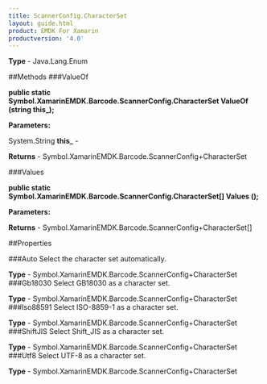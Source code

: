```yaml
---
title: ScannerConfig.CharacterSet
layout: guide.html
product: EMDK For Xamarin 
productversion: '4.0' 
---
```



**Type** - Java.Lang.Enum

##Methods
###ValueOf

**public static Symbol.XamarinEMDK.Barcode.ScannerConfig.CharacterSet ValueOf (string this_);**



**Parameters:**

System.String **this_**  - 

**Returns** - Symbol.XamarinEMDK.Barcode.ScannerConfig+CharacterSet

###Values

**public static Symbol.XamarinEMDK.Barcode.ScannerConfig.CharacterSet[] Values ();**



**Parameters:**

**Returns** - Symbol.XamarinEMDK.Barcode.ScannerConfig+CharacterSet[]

##Properties

###Auto
Select the character set automatically.

**Type** - Symbol.XamarinEMDK.Barcode.ScannerConfig+CharacterSet
###Gb18030
Select GB18030 as a character set.

**Type** - Symbol.XamarinEMDK.Barcode.ScannerConfig+CharacterSet
###Iso88591
Select ISO-8859-1 as a character set.

**Type** - Symbol.XamarinEMDK.Barcode.ScannerConfig+CharacterSet
###ShiftJIS
Select Shift_JIS as a character set.

**Type** - Symbol.XamarinEMDK.Barcode.ScannerConfig+CharacterSet
###Utf8
Select UTF-8 as a character set.

**Type** - Symbol.XamarinEMDK.Barcode.ScannerConfig+CharacterSet
